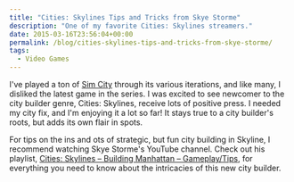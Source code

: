 ```yaml
---
title: "Cities: Skylines Tips and Tricks from Skye Storme"
description: "One of my favorite Cities: Skylines streamers."
date: 2015-03-16T23:56:04+00:00
permalink: /blog/cities-skylines-tips-and-tricks-from-skye-storme/
tags:
  - Video Games
---
```


I've played a ton of [Sim City](https://wikipedia.org/wiki/SimCity) through its various iterations, and like many, I disliked the latest game in the series. I was excited to see newcomer to the city builder genre, Cities: Skylines, receive lots of positive press. I needed my city fix, and I'm enjoying it a lot so far! It stays true to a city builder's roots, but adds its own flair in spots.

For tips on the ins and ots of strategic, but fun city building in Skyline, I recommend watching Skye Storme's YouTube channel. Check out his playlist, [Cities: Skylines – Building Manhattan – Gameplay/Tips](https://www.youtube.com/playlist?list=PLbCLzFKeiWkPKe53RM24qh1vzhn9PBXuf), for everything you need to know about the intricacies of this new city builder.
